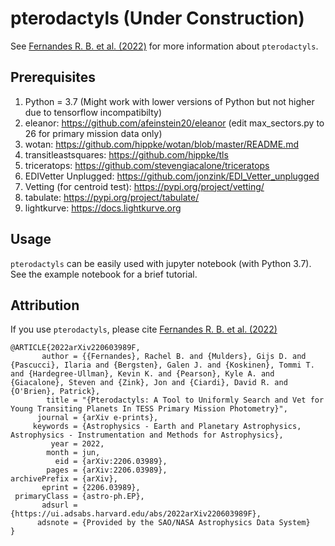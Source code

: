 # pterodactyls (Under Construction)

See [Fernandes R. B. et al. (2022)](https://ui.adsabs.harvard.edu/abs/2022arXiv220603989F/abstract) for more information about ``pterodactyls``.

Prerequisites
-------------
1. Python = 3.7 (Might work with lower versions of Python but not higher due to tensorflow incompatibilty)
2. eleanor: https://github.com/afeinstein20/eleanor (edit max_sectors.py to 26 for primary mission data only)
3. wotan: https://github.com/hippke/wotan/blob/master/README.md
4. transitleastsquares: https://github.com/hippke/tls
5. triceratops: https://github.com/stevengiacalone/triceratops
6. EDIVetter Unplugged: https://github.com/jonzink/EDI_Vetter_unplugged
7. Vetting (for centroid test): https://pypi.org/project/vetting/
8. tabulate: https://pypi.org/project/tabulate/
9. lightkurve: https://docs.lightkurve.org


Usage
-------------
``pterodactyls`` can be easily used with jupyter notebook (with Python 3.7). See the example notebook for a brief tutorial.

## Attribution
If you use ``pterodactyls``, please cite [Fernandes R. B. et al. (2022)](https://ui.adsabs.harvard.edu/abs/2022arXiv220603989F/abstract)
```
@ARTICLE{2022arXiv220603989F,
       author = {{Fernandes}, Rachel B. and {Mulders}, Gijs D. and {Pascucci}, Ilaria and {Bergsten}, Galen J. and {Koskinen}, Tommi T. and {Hardegree-Ullman}, Kevin K. and {Pearson}, Kyle A. and {Giacalone}, Steven and {Zink}, Jon and {Ciardi}, David R. and {O'Brien}, Patrick},
        title = "{Pterodactyls: A Tool to Uniformly Search and Vet for Young Transiting Planets In TESS Primary Mission Photometry}",
      journal = {arXiv e-prints},
     keywords = {Astrophysics - Earth and Planetary Astrophysics, Astrophysics - Instrumentation and Methods for Astrophysics},
         year = 2022,
        month = jun,
          eid = {arXiv:2206.03989},
        pages = {arXiv:2206.03989},
archivePrefix = {arXiv},
       eprint = {2206.03989},
 primaryClass = {astro-ph.EP},
       adsurl = {https://ui.adsabs.harvard.edu/abs/2022arXiv220603989F},
      adsnote = {Provided by the SAO/NASA Astrophysics Data System}
}
```
